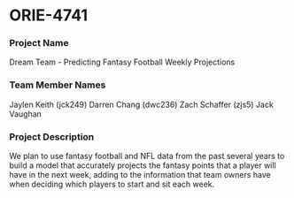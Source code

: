 # ORIE-4741

### Project Name
Dream Team - Predicting Fantasy Football Weekly Projections

### Team Member Names
Jaylen Keith (jck249)
Darren Chang (dwc236)
Zach Schaffer (zjs5)
Jack Vaughan

### Project Description
We plan to use fantasy football and NFL data from the past several years to build a model that accurately projects the fantasy points that a player will have in the next week, adding to the information that team owners have when deciding which players to start and sit each week.
